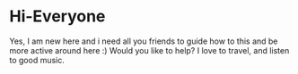 # Hi-Everyone
Yes, I am new here and i need all you friends to guide how to this and be more active around here :) Would you like to help?
I love to travel, and listen to good music.
